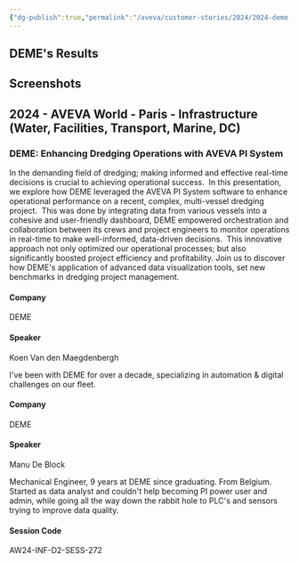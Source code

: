 ```yaml
---
{"dg-publish":true,"permalink":"/aveva/customer-stories/2024/2024-deme-enhancing-dredging-operations-with-aveva-pi-system/"}
---
```


## DEME's Results

## Screenshots

## 2024 - AVEVA World - Paris - Infrastructure (Water, Facilities, Transport, Marine, DC)

### DEME: Enhancing Dredging Operations with AVEVA PI System

In the demanding field of dredging; making informed and effective real-time decisions is crucial to achieving operational success.  In this presentation, we explore how DEME leveraged the AVEVA PI System software to enhance operational performance on a recent, complex, multi-vessel dredging project.  This was done by integrating data from various vessels into a cohesive and user-friendly dashboard, DEME empowered orchestration and collaboration between its crews and project engineers to monitor operations in real-time to make well-informed, data-driven decisions.  This innovative approach not only optimized our operational processes; but also significantly boosted project efficiency and profitability. Join us to discover how DEME's application of advanced data visualization tools, set new benchmarks in dredging project management.

#### Company

DEME

#### Speaker

Koen Van den Maegdenbergh

I've been with DEME for over a decade, specializing in automation & digital challenges on our fleet.

#### Company

DEME

#### Speaker

Manu De Block

Mechanical Engineer, 9 years at DEME since graduating. From Belgium. Started as data analyst and couldn't help becoming PI power user and admin, while going all the way down the rabbit hole to PLC's and sensors trying to improve data quality.

#### Session Code

AW24-INF-D2-SESS-272